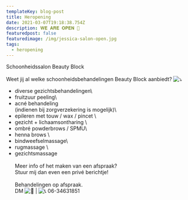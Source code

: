 ```yaml
---
templateKey: blog-post
title: Heropening
date: 2021-03-07T19:18:38.754Z
description: 𝐖𝐄 𝐀𝐑𝐄 𝐎𝐏𝐄𝐍 💖
featuredpost: false
featuredimage: /img/jessica-salon-open.jpg
tags:
  - heropening
---
```

Schoonheidssalon Beauty Block\
\
Weet jij al welke schoonheidsbehandelingen Beauty Block aanbiedt? ![⤵️](https://static.xx.fbcdn.net/images/emoji.php/v9/t19/1.5/16/2935.png)

* diverse gezichtsbehandelingen\
* fruitzuur peeling\
* acné behandeling\
  (indienen bij zorgverzekering is mogelijk)\
* epileren met touw / wax / pincet \
* gezicht + lichaamsontharing \
* ombré powderbrows / SPMU\
* henna brows \
* bindweefselmassage\
* rugmassage \
* gezichtsmassage \
  \
  Meer info of het maken van een afspraak? \
  Stuur mij dan even een privé berichtje!\
  \
  Behandelingen op afspraak.\
  DM ![📩](https://static.xx.fbcdn.net/images/emoji.php/v9/t19/1.5/16/1f4e9.png) | ![📞](https://static.xx.fbcdn.net/images/emoji.php/v9/ta6/1.5/16/1f4de.png) 06-34631851